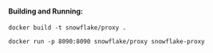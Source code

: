 #### Building and Running:
```
docker build -t snowflake/proxy .

docker run -p 8090:8090 snowflake/proxy snowflake-proxy 
```